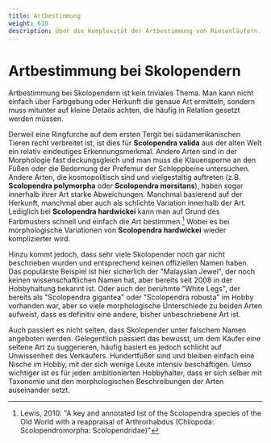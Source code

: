 ```yaml
---
title: Artbestimmung
weight: 610
description: Über die Komplexität der Artbestimmung von Riesenläufern.
---
```


# Artbestimmung bei Skolopendern

Artbestimmung bei Skolopendern ist kein triviales Thema. Man kann nicht einfach über Farbgebung oder Herkunft die genaue Art ermitteln, sondern muss mitunter auf kleine Details achten, die häufig in Relation gesetzt werden müssen.  

Derweil eine Ringfurche auf dem ersten Tergit bei südamerikanischen Tieren recht verbreitet ist, ist dies für **Scolopendra valida** aus der alten Welt ein relativ eindeutiges Erkennungsmerkmal. Andere Arten sind in der Morphologie fast deckungsgleich und man muss die Klauensporne an den Füßen oder die Bedornung der Prefemur der Schleppbeine untersuchen. Andere Arten, die kosmopolitisch sind und vielgestaltig auftreten (z.B. **Scolopendra polymorpha** oder **Scolopendra morsitans**), haben sogar innerhalb ihrer Art starke Abweichungen. Manchmal basierend auf der Herkunft, manchmal aber auch als schlichte Variation innerhalb der Art. Lediglich bei **Scolopendra hardwickei** kann man auf Grund des Farbmusters schnell und einfach die Art bestimmen.[^5] Wobei es bei morphologische Variationen von **Scolopendra hardwickei** wieder komplizierter wird.

Hinzu kommt jedoch, dass sehr viele Skolopender noch gar nicht beschrieben wurden und entsprechend keinen offiziellen Namen haben. Das populärste Beispiel ist hier sicherlich der "Malaysian Jewel", der noch keinen wissenschaftlichen Namen hat, aber bereits seit 2008 in der Hobbyhaltung bekannt ist. Oder auch der berühmte "White Legs", der bereits als "Scolopendra gigantea" oder "Scolopendra robusta" im Hobby vorhanden war, aber so viele morphologische Unterschiede zu beiden Arten aufweist, dass es definitiv eine andere, bisher unbeschriebene Art ist.

Auch passiert es nicht selten, dass Skolopender unter falschem Namen angeboten werden. Gelegentlich passiert das bewusst, um dem Käufer eine seltene Art zu suggerieren, häufig basiert es jedoch schlicht auf Unwissenheit des Verkäufers. Hundertfüßer sind und bleiben einfach eine Nische im Hobby, mit der sich wenige Leute intensiv beschäftigen. Umso wichtiger ist es für jeden ambitionierten Hobbyhalter, dass er sich selber mit Taxonomie und den morphologischen Beschreibungen der Arten auseinander setzt.

<!-- 
**Beispiel für die kleinen Details, die Artbestimmung bei Skolopendern so schwierig machen**
{{<columns>}}

Scolopendra morsitans

![Scolopendra morsitans](./images/scolopendra_morsitans.jpg)

<--->
<!--
Scolopendra pomacea

![Scolopendra polymorpha](./images/scolopendra_pomacea.jpg)

{{</columns>}}

Auf den ersten Blick sehen Scolopendra polymorpha und Scolopendra pomacea sehr ähnlich aus. Der größte Unterschied ist jedoch die Ringfurche, die bei S. polymorpha abwesend ist. Weiterhin sind die Schleppbeine ein Unterschied. S. polymorpha beginnen recht dünn, werden dann jedoch "keulenartig". S. pomacea hat hingegen lange und dünne Endbeine.
-->

[^5]: Lewis, 2010: "A key and annotated list of the Scolopendra species of the Old World with a reappraisal of Arthrorhabdus (Chilopoda: Scolopendromorpha: Scolopendridae)"
